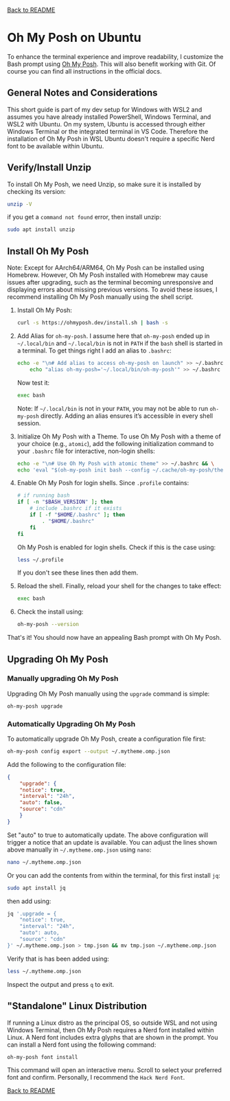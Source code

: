 <a href="../README.md">Back to README</a>

# Oh My Posh on Ubuntu

To enhance the terminal experience and improve readability, I customize the Bash prompt using [Oh My Posh](https://ohmyposh.dev/). This will also benefit working with Git. Of course you can find all instructions in the official docs.

## General Notes and Considerations

This short guide is part of my dev setup for Windows with WSL2 and assumes you have already installed PowerShell, Windows Terminal, and WSL2 with Ubuntu. On my system, Ubuntu is accessed through either Windows Terminal or the integrated terminal in VS Code. Therefore the installation of Oh My Posh in WSL Ubuntu doesn't require a specific Nerd font to be available within Ubuntu.

## Verify/Install Unzip

To install Oh My Posh, we need Unzip, so make sure it is installed by checking its version:
  
```bash
unzip -V
```

if you get a `command not found` error, then install unzip:

```bash
sudo apt install unzip
```

## Install Oh My Posh

Note: Except for AArch64/ARM64, Oh My Posh can be installed using Homebrew. However, Oh My Posh installed with Homebrew may cause issues after upgrading, such as the terminal becoming unresponsive and displaying errors about missing previous versions. To avoid these issues, I recommend installing Oh My Posh manually using the shell script.

1. Install Oh My Posh:

    ```bash
    curl -s https://ohmyposh.dev/install.sh | bash -s
    ```
    
2. Add Alias for `oh-my-posh`. I assume here that `oh-my-posh` ended up in `~/.local/bin` and `~/.local/bin` is not in `PATH` if the `bash` shell is started in a terminal. To get things right I add an alias to `.bashrc`:

	```bash
	echo -e "\n# Add alias to access oh-my-posh on launch" >> ~/.bashrc && \
        echo "alias oh-my-posh='~/.local/bin/oh-my-posh'" >> ~/.bashrc
	```
	
	Now test it:

	```bash
	exec bash
	```

    Note: If `~/.local/bin` is not in your `PATH`, you may not be able to run `oh-my-posh` directly. Adding an alias ensures it’s accessible in every shell session.

3. Initialize Oh My Posh with a Theme. To use Oh My Posh with a theme of your choice (e.g., `atomic`), add the following initialization command to your `.bashrc` file for interactive, non-login shells:
    
    ```bash
    echo -e "\n# Use Oh My Posh with atomic theme" >> ~/.bashrc && \
    echo 'eval "$(oh-my-posh init bash --config ~/.cache/oh-my-posh/themes/atomic.omp.json)"' >> ~/.bashrc
    ```
    
4. Enable Oh My Posh for login shells. Since `.profile` contains:

	```bash
	# if running bash
	if [ -n "$BASH_VERSION" ]; then
	    # include .bashrc if it exists
	    if [ -f "$HOME/.bashrc" ]; then
	        . "$HOME/.bashrc"
	    fi
	fi
	```

	Oh My Posh is enabled for login shells. Check if this is the case using:

	```bash
	less ~/.profile
	```

	If you don't see these lines then add them.
	
5. Reload the shell. Finally, reload your shell for the changes to take effect:
    
    ```bash
    exec bash
    ```

6. Check the install using:

    ```bash
    oh-my-posh --version
    ```

That's it! You should now have an appealing Bash prompt with Oh My Posh.

## Upgrading Oh My Posh

### Manually upgrading Oh My Posh

Upgrading Oh My Posh manually using the `upgrade` command is simple:

```bash
oh-my-posh upgrade
```

### Automatically Upgrading Oh My Posh

To automatically upgrade Oh My Posh, create a configuration file first:

```bash
oh-my-posh config export --output ~/.mytheme.omp.json
```
       
Add the following to the configuration file:
    
```json
{
    "upgrade": {
    "notice": true,
    "interval": "24h",
    "auto": false,
    "source": "cdn"
    }
}
```

Set "auto" to true to automatically update. The above configuration will trigger a notice that an update is available. You can adjust the lines shown above manually in `~/.mytheme.omp.json` using `nano`:

```bash
nano ~/.mytheme.omp.json
```

Or you can add the contents from within the terminal, for this first install `jq`:

```bash
sudo apt install jq
```

then add using:

```bash
jq '.upgrade = {
    "notice": true,
    "interval": "24h",
    "auto": auto,
    "source": "cdn"
}' ~/.mytheme.omp.json > tmp.json && mv tmp.json ~/.mytheme.omp.json
```

Verify that is has been added using:

```bash
less ~/.mytheme.omp.json
```

Inspect the output and press `q` to exit.

## "Standalone" Linux Distribution

If running a Linux distro as the principal OS, so outside WSL and not using Windows Terminal, then Oh My Posh requires a Nerd font installed within Linux. A Nerd font includes extra glyphs that are shown in the prompt. You can install a Nerd font using the following command:

```bash
oh-my-posh font install
```
    
This command will open an interactive menu. Scroll to select your preferred font and confirm. Personally, I recommend the `Hack Nerd Font`.

<a href="../README.md">Back to README</a>